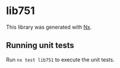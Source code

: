 # lib751

This library was generated with [Nx](https://nx.dev).

## Running unit tests

Run `nx test lib751` to execute the unit tests.
